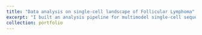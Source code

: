 ```yaml
---
title: "Data analysis on single-cell landscape of Follicular Lymphoma"
excerpt: "I built an analysis pipeline for multimodel single-cell sequencing data for Follicular Lymphoma, analyzed the results, and published a paper on a peer-reviewed journal.<br/><img src='/images/TFRI_slide.png'>"
collection: portfolio
---
```

